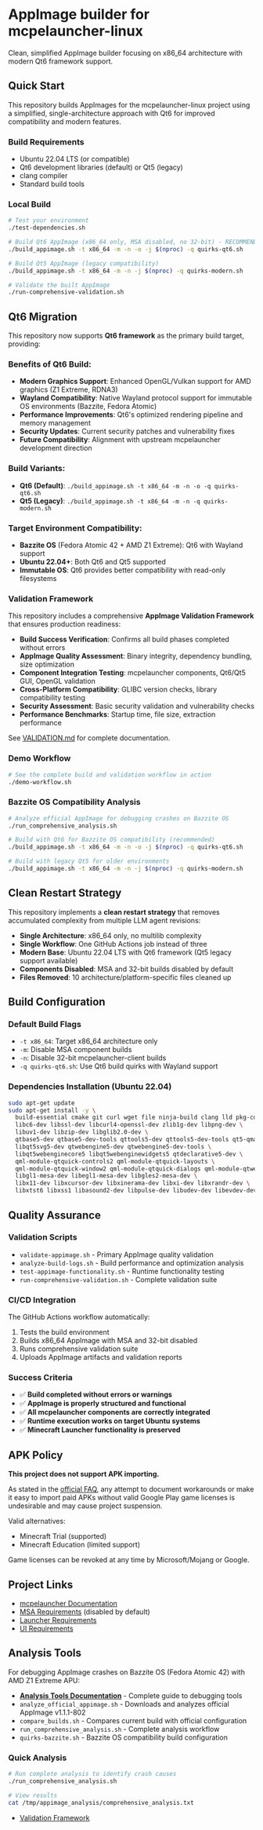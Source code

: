 # AppImage builder for mcpelauncher-linux

Clean, simplified AppImage builder focusing on x86_64 architecture with modern Qt6 framework support.

## Quick Start

This repository builds AppImages for the mcpelauncher-linux project using a simplified, single-architecture approach with Qt6 for improved compatibility and modern features.

### Build Requirements
- Ubuntu 22.04 LTS (or compatible)
- Qt6 development libraries (default) or Qt5 (legacy)
- clang compiler
- Standard build tools

### Local Build
```bash
# Test your environment
./test-dependencies.sh

# Build Qt6 AppImage (x86_64 only, MSA disabled, no 32-bit) - RECOMMENDED
./build_appimage.sh -t x86_64 -m -n -o -j $(nproc) -q quirks-qt6.sh

# Build Qt5 AppImage (legacy compatibility)
./build_appimage.sh -t x86_64 -m -n -j $(nproc) -q quirks-modern.sh

# Validate the built AppImage
./run-comprehensive-validation.sh
```

## Qt6 Migration

This repository now supports **Qt6 framework** as the primary build target, providing:

### **Benefits of Qt6 Build:**
- **Modern Graphics Support**: Enhanced OpenGL/Vulkan support for AMD graphics (Z1 Extreme, RDNA3)
- **Wayland Compatibility**: Native Wayland protocol support for immutable OS environments (Bazzite, Fedora Atomic)
- **Performance Improvements**: Qt6's optimized rendering pipeline and memory management
- **Security Updates**: Current security patches and vulnerability fixes
- **Future Compatibility**: Alignment with upstream mcpelauncher development direction

### **Build Variants:**
- **Qt6 (Default)**: `./build_appimage.sh -t x86_64 -m -n -o -q quirks-qt6.sh`
- **Qt5 (Legacy)**: `./build_appimage.sh -t x86_64 -m -n -q quirks-modern.sh`

### **Target Environment Compatibility:**
- **Bazzite OS** (Fedora Atomic 42 + AMD Z1 Extreme): Qt6 with Wayland support
- **Ubuntu 22.04+**: Both Qt6 and Qt5 supported
- **Immutable OS**: Qt6 provides better compatibility with read-only filesystems

### Validation Framework

This repository includes a comprehensive **AppImage Validation Framework** that ensures production readiness:

- **Build Success Verification**: Confirms all build phases completed without errors
- **AppImage Quality Assessment**: Binary integrity, dependency bundling, size optimization  
- **Component Integration Testing**: mcpelauncher components, Qt6/Qt5 GUI, OpenGL validation
- **Cross-Platform Compatibility**: GLIBC version checks, library compatibility testing
- **Security Assessment**: Basic security validation and vulnerability checks
- **Performance Benchmarks**: Startup time, file size, extraction performance

See [VALIDATION.md](VALIDATION.md) for complete documentation.

### Demo Workflow
```bash
# See the complete build and validation workflow in action
./demo-workflow.sh
```

### Bazzite OS Compatibility Analysis
```bash
# Analyze official AppImage for debugging crashes on Bazzite OS
./run_comprehensive_analysis.sh

# Build with Qt6 for Bazzite OS compatibility (recommended)
./build_appimage.sh -t x86_64 -m -n -o -j $(nproc) -q quirks-qt6.sh

# Build with legacy Qt5 for older environments
./build_appimage.sh -t x86_64 -m -n -j $(nproc) -q quirks-modern.sh
```

## Clean Restart Strategy

This repository implements a **clean restart strategy** that removes accumulated complexity from multiple LLM agent revisions:

- **Single Architecture**: x86_64 only, no multilib complexity
- **Single Workflow**: One GitHub Actions job instead of three  
- **Modern Base**: Ubuntu 22.04 LTS with Qt6 framework (Qt5 legacy support available)
- **Components Disabled**: MSA and 32-bit builds disabled by default
- **Files Removed**: 10 architecture/platform-specific files cleaned up

## Build Configuration

### Default Build Flags
- `-t x86_64`: Target x86_64 architecture only
- `-m`: Disable MSA component builds  
- `-n`: Disable 32-bit mcpelauncher-client builds
- `-q quirks-qt6.sh`: Use Qt6 build quirks with Wayland support

### Dependencies Installation (Ubuntu 22.04)
```bash
sudo apt-get update
sudo apt-get install -y \
  build-essential cmake git curl wget file ninja-build clang lld pkg-config \
  libc6-dev libssl-dev libcurl4-openssl-dev zlib1g-dev libpng-dev \
  libuv1-dev libzip-dev libglib2.0-dev \
  qtbase5-dev qtbase5-dev-tools qttools5-dev qttools5-dev-tools qt5-qmake \
  libqt5svg5-dev qtwebengine5-dev qtwebengine5-dev-tools \
  libqt5webenginecore5 libqt5webenginewidgets5 qtdeclarative5-dev \
  qml-module-qtquick-controls2 qml-module-qtquick-layouts \
  qml-module-qtquick-window2 qml-module-qtquick-dialogs qml-module-qtwebengine \
  libgl1-mesa-dev libegl1-mesa-dev libgles2-mesa-dev \
  libx11-dev libxcursor-dev libxinerama-dev libxi-dev libxrandr-dev \
  libxtst6 libxss1 libasound2-dev libpulse-dev libudev-dev libevdev-dev libnss3-dev
```

## Quality Assurance

### Validation Scripts
- `validate-appimage.sh` - Primary AppImage quality validation
- `analyze-build-logs.sh` - Build performance and optimization analysis  
- `test-appimage-functionality.sh` - Runtime functionality testing
- `run-comprehensive-validation.sh` - Complete validation suite

### CI/CD Integration
The GitHub Actions workflow automatically:
1. Tests the build environment
2. Builds x86_64 AppImage with MSA and 32-bit disabled
3. Runs comprehensive validation suite
4. Uploads AppImage artifacts and validation reports

### Success Criteria
- ✅ **Build completed without errors or warnings**
- ✅ **AppImage is properly structured and functional**
- ✅ **All mcpelauncher components are correctly integrated**
- ✅ **Runtime execution works on target Ubuntu systems**
- ✅ **Minecraft Launcher functionality is preserved**

## APK Policy

**This project does not support APK importing.** 

As stated in the [official FAQ](https://minecraft-linux.github.io/faq/index.html#can-i-play-with-an-apk), any attempt to document workarounds or make it easy to import paid APKs without valid Google Play game licenses is undesirable and may cause project suspension.

Valid alternatives:
- Minecraft Trial (supported)
- Minecraft Education (limited support)

Game licenses can be revoked at any time by Microsoft/Mojang or Google.

## Project Links

- [mcpelauncher Documentation](https://mcpelauncher.readthedocs.io/)
- [MSA Requirements](https://mcpelauncher.readthedocs.io/en/latest/source_build/msa.html#prerequirements) (disabled by default)
- [Launcher Requirements](https://mcpelauncher.readthedocs.io/en/latest/source_build/launcher.html#prerequirements)
- [UI Requirements](https://mcpelauncher.readthedocs.io/en/latest/source_build/ui.html)

## Analysis Tools

For debugging AppImage crashes on Bazzite OS (Fedora Atomic 42) with AMD Z1 Extreme APU:

- **[Analysis Tools Documentation](ANALYSIS_TOOLS.md)** - Complete guide to debugging tools
- `analyze_official_appimage.sh` - Downloads and analyzes official AppImage v1.1.1-802
- `compare_builds.sh` - Compares current build with official configuration
- `run_comprehensive_analysis.sh` - Complete analysis workflow
- `quirks-bazzite.sh` - Bazzite OS compatibility build configuration

### Quick Analysis
```bash
# Run complete analysis to identify crash causes
./run_comprehensive_analysis.sh

# View results
cat /tmp/appimage_analysis/comprehensive_analysis.txt
```
- [Validation Framework](VALIDATION.md)